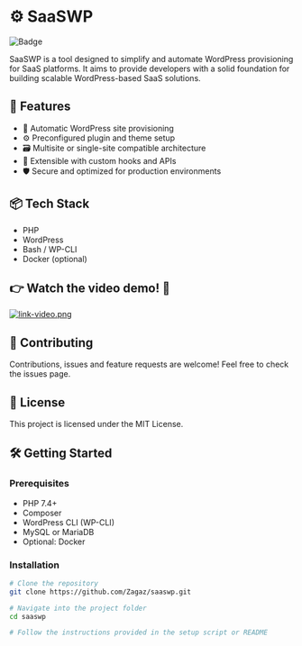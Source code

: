 # ⚙️ SaaSWP
![Badge](https://hitscounter.dev/api/hit?url=https%3A%2F%2Fgithub.com%2FZagaz%2Fsaaswp&label=SaaSWP&icon=emoji-sunglasses-fill&color=%23198754)

SaaSWP is a tool designed to simplify and automate WordPress provisioning for SaaS platforms. It aims to provide developers with a solid foundation for building scalable WordPress-based SaaS solutions.

## 🚀 Features

- 🔧 Automatic WordPress site provisioning
- ⚙️ Preconfigured plugin and theme setup
- 🗃️ Multisite or single-site compatible architecture
- 🧩 Extensible with custom hooks and APIs
- 🛡️ Secure and optimized for production environments

## 📦 Tech Stack

- PHP
- WordPress
- Bash / WP-CLI
- Docker (optional)

## 👉 Watch the video demo! 🎥
  
[![link-video.png](https://i.postimg.cc/Bb03wT7X/link-video.png)](https://www.loom.com/share/2cf40d147df740dba4baa2eb85023878?sid=9d856420-84a2-4b0a-b0fc-a2772ed8a60a)

## 🤝 Contributing
Contributions, issues and feature requests are welcome!
Feel free to check the issues page.

## 📄 License
This project is licensed under the MIT License.

## 🛠️ Getting Started

### Prerequisites

- PHP 7.4+
- Composer
- WordPress CLI (WP-CLI)
- MySQL or MariaDB
- Optional: Docker

### Installation

```bash
# Clone the repository
git clone https://github.com/Zagaz/saaswp.git

# Navigate into the project folder
cd saaswp

# Follow the instructions provided in the setup script or README

